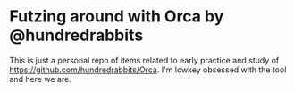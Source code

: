 # Futzing around with Orca by @hundredrabbits

This is just a personal repo of items related to early practice and study of https://github.com/hundredrabbits/Orca. I'm lowkey obsessed with the tool and here we are.